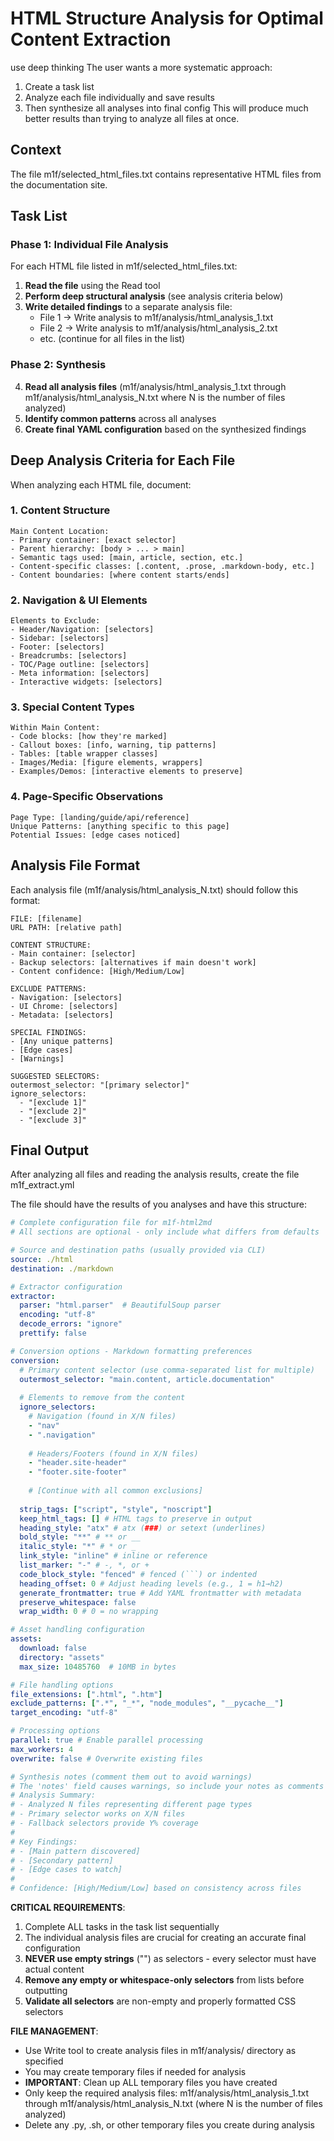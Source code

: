 # HTML Structure Analysis for Optimal Content Extraction

use deep thinking The user wants a more systematic approach:

1. Create a task list
2. Analyze each file individually and save results
3. Then synthesize all analyses into final config This will produce much better
   results than trying to analyze all files at once.

## Context

The file m1f/selected_html_files.txt contains representative HTML files from the
documentation site.

## Task List

### Phase 1: Individual File Analysis

For each HTML file listed in m1f/selected_html_files.txt:

1. **Read the file** using the Read tool
2. **Perform deep structural analysis** (see analysis criteria below)
3. **Write detailed findings** to a separate analysis file:
   - File 1 → Write analysis to m1f/analysis/html_analysis_1.txt
   - File 2 → Write analysis to m1f/analysis/html_analysis_2.txt
   - etc. (continue for all files in the list)

### Phase 2: Synthesis

4. **Read all analysis files** (m1f/analysis/html_analysis_1.txt through
   m1f/analysis/html_analysis_N.txt where N is the number of files analyzed)
5. **Identify common patterns** across all analyses
6. **Create final YAML configuration** based on the synthesized findings

## Deep Analysis Criteria for Each File

When analyzing each HTML file, document:

### 1. Content Structure

```
Main Content Location:
- Primary container: [exact selector]
- Parent hierarchy: [body > ... > main]
- Semantic tags used: [main, article, section, etc.]
- Content-specific classes: [.content, .prose, .markdown-body, etc.]
- Content boundaries: [where content starts/ends]
```

### 2. Navigation & UI Elements

```
Elements to Exclude:
- Header/Navigation: [selectors]
- Sidebar: [selectors]
- Footer: [selectors]
- Breadcrumbs: [selectors]
- TOC/Page outline: [selectors]
- Meta information: [selectors]
- Interactive widgets: [selectors]
```

### 3. Special Content Types

```
Within Main Content:
- Code blocks: [how they're marked]
- Callout boxes: [info, warning, tip patterns]
- Tables: [table wrapper classes]
- Images/Media: [figure elements, wrappers]
- Examples/Demos: [interactive elements to preserve]
```

### 4. Page-Specific Observations

```
Page Type: [landing/guide/api/reference]
Unique Patterns: [anything specific to this page]
Potential Issues: [edge cases noticed]
```

## Analysis File Format

Each analysis file (m1f/analysis/html_analysis_N.txt) should follow this format:

```
FILE: [filename]
URL PATH: [relative path]

CONTENT STRUCTURE:
- Main container: [selector]
- Backup selectors: [alternatives if main doesn't work]
- Content confidence: [High/Medium/Low]

EXCLUDE PATTERNS:
- Navigation: [selectors]
- UI Chrome: [selectors]
- Metadata: [selectors]

SPECIAL FINDINGS:
- [Any unique patterns]
- [Edge cases]
- [Warnings]

SUGGESTED SELECTORS:
outermost_selector: "[primary selector]"
ignore_selectors:
  - "[exclude 1]"
  - "[exclude 2]"
  - "[exclude 3]"
```

## Final Output

After analyzing all files and reading the analysis results, create the file
m1f_extract.yml

The file should have the results of you analyses and have this structure:

````yaml
# Complete configuration file for m1f-html2md
# All sections are optional - only include what differs from defaults

# Source and destination paths (usually provided via CLI)
source: ./html
destination: ./markdown

# Extractor configuration
extractor:
  parser: "html.parser"  # BeautifulSoup parser
  encoding: "utf-8"
  decode_errors: "ignore"
  prettify: false

# Conversion options - Markdown formatting preferences
conversion:
  # Primary content selector (use comma-separated list for multiple)
  outermost_selector: "main.content, article.documentation"
  
  # Elements to remove from the content
  ignore_selectors:
    # Navigation (found in X/N files)
    - "nav"
    - ".navigation"
    
    # Headers/Footers (found in X/N files)
    - "header.site-header"
    - "footer.site-footer"
    
    # [Continue with all common exclusions]
  
  strip_tags: ["script", "style", "noscript"]
  keep_html_tags: [] # HTML tags to preserve in output
  heading_style: "atx" # atx (###) or setext (underlines)
  bold_style: "**" # ** or __
  italic_style: "*" # * or _
  link_style: "inline" # inline or reference
  list_marker: "-" # -, *, or +
  code_block_style: "fenced" # fenced (```) or indented
  heading_offset: 0 # Adjust heading levels (e.g., 1 = h1→h2)
  generate_frontmatter: true # Add YAML frontmatter with metadata
  preserve_whitespace: false
  wrap_width: 0 # 0 = no wrapping

# Asset handling configuration
assets:
  download: false
  directory: "assets"
  max_size: 10485760  # 10MB in bytes

# File handling options
file_extensions: [".html", ".htm"]
exclude_patterns: [".*", "_*", "node_modules", "__pycache__"]
target_encoding: "utf-8"

# Processing options
parallel: true # Enable parallel processing
max_workers: 4
overwrite: false # Overwrite existing files

# Synthesis notes (comment them out to avoid warnings)
# The 'notes' field causes warnings, so include your notes as comments instead:
# Analysis Summary:
# - Analyzed N files representing different page types
# - Primary selector works on X/N files
# - Fallback selectors provide Y% coverage
#
# Key Findings:
# - [Main pattern discovered]
# - [Secondary pattern]
# - [Edge cases to watch]
#
# Confidence: [High/Medium/Low] based on consistency across files
````

**CRITICAL REQUIREMENTS**:

1. Complete ALL tasks in the task list sequentially
2. The individual analysis files are crucial for creating an accurate final
   configuration
3. **NEVER use empty strings** ("") as selectors - every selector must have
   actual content
4. **Remove any empty or whitespace-only selectors** from lists before
   outputting
5. **Validate all selectors** are non-empty and properly formatted CSS selectors

**FILE MANAGEMENT**:

- Use Write tool to create analysis files in m1f/analysis/ directory as
  specified
- You may create temporary files if needed for analysis
- **IMPORTANT**: Clean up ALL temporary files you have created
- Only keep the required analysis files: m1f/analysis/html_analysis_1.txt
  through m1f/analysis/html_analysis_N.txt (where N is the number of files
  analyzed)
- Delete any .py, .sh, or other temporary files you create during analysis
